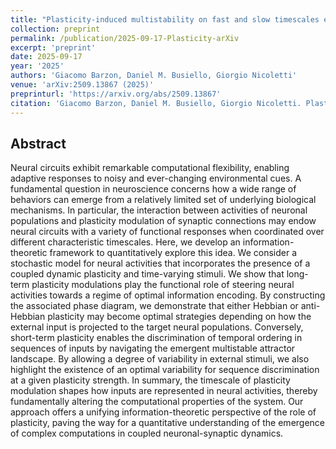 ```yaml
---
title: "Plasticity-induced multistability on fast and slow timescales enables optimal information encoding and spontaneous sequence discrimination"
collection: preprint
permalink: /publication/2025-09-17-Plasticity-arXiv
excerpt: 'preprint'
date: 2025-09-17
year: '2025'
authors: 'Giacomo Barzon, Daniel M. Busiello, Giorgio Nicoletti'
venue: 'arXiv:2509.13867 (2025)'
preprinturl: 'https://arxiv.org/abs/2509.13867'
citation: 'Giacomo Barzon, Daniel M. Busiello, Giorgio Nicoletti. Plasticity-induced multistability on fast and slow timescales enables optimal information encoding and spontaneous sequence discrimination. arXiv:2509.13867 (2025)'
---
```


## Abstract
Neural circuits exhibit remarkable computational flexibility, enabling adaptive responses to noisy and ever-changing environmental cues. A fundamental question in neuroscience concerns how a wide range of behaviors can emerge from a relatively limited set of underlying biological mechanisms. In particular, the interaction between activities of neuronal populations and plasticity modulation of synaptic connections may endow neural circuits with a variety of functional responses when coordinated over different characteristic timescales. Here, we develop an information-theoretic framework to quantitatively explore this idea. We consider a stochastic model for neural activities that incorporates the presence of a coupled dynamic plasticity and time-varying stimuli. We show that long-term plasticity modulations play the functional role of steering neural activities towards a regime of optimal information encoding. By constructing the associated phase diagram, we demonstrate that either Hebbian or anti-Hebbian plasticity may become optimal strategies depending on how the external input is projected to the target neural populations. Conversely, short-term plasticity enables the discrimination of temporal ordering in sequences of inputs by navigating the emergent multistable attractor landscape. By allowing a degree of variability in external stimuli, we also highlight the existence of an optimal variability for sequence discrimination at a given plasticity strength. In summary, the timescale of plasticity modulation shapes how inputs are represented in neural activities, thereby fundamentally altering the computational properties of the system. Our approach offers a unifying information-theoretic perspective of the role of plasticity, paving the way for a quantitative understanding of the emergence of complex computations in coupled neuronal-synaptic dynamics.
